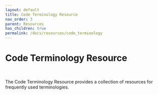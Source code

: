```yaml
---
layout: default
title: Code Terminology Resource
nav_order: 3
parent: Resources
has_children: true
permalink: /docs/resources/code_terminology
---
```


# Code Terminology Resource

<br>

The Code Terminology Resource provides a collection of resources for frequently used terminologies. 
